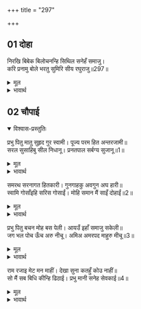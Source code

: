 +++
title = "297"

+++

## 01 दोहा

<div class="audioEmbed"  caption="AIR-वाचनम्" src="https://archive.org/download/rAmcharitmAnas-AIR/EPI-231.mp3"></div>

निरखि बिबेक बिलोचनन्हि सिथिल सनेहँ समाजु।  
करि प्रनामु बोले भरतु सुमिरि सीय रघुराजु॥297॥  

<details><summary>मूल</summary>

निरखि बिबेक बिलोचनन्हि सिथिल सनेहँ समाजु।  
करि प्रनामु बोले भरतु सुमिरि सीय रघुराजु॥297॥  
</details>

<details><summary>भावार्थ</summary>

विवेक के नेत्रों से सारे समाज को प्रेम से शिथिल देख, सबको प्रणाम कर, श्री सीताजी और श्री रघुनाथजी का स्मरण करके भरतजी बोले-॥297॥  
</details>





## 02 चौपाई
<details open><summary>विश्वास-प्रस्तुतिः</summary>

प्रभु पितु मातु सुहृद गुर स्वामी। पूज्य परम हित अन्तरजामी॥  
सरल सुसाहिबु सील निधानू। प्रनतपाल सर्बग्य सुजानू॥1॥  
</details>
<details><summary>मूल</summary>

प्रभु पितु मातु सुहृद गुर स्वामी। पूज्य परम हित अन्तरजामी॥  
सरल सुसाहिबु सील निधानू। प्रनतपाल सर्बग्य सुजानू॥1॥  
</details>

<details><summary>भावार्थ</summary>

हे प्रभु! आप पिता, माता, सुहृद् (मित्र), गुरु, स्वामी, पूज्य, परम हितैषी और अन्तर्यामी हैं। सरल हृदय, श्रेष्ठ मालिक, शील के भण्डार, शरणागत की रक्षा करने वाले, सर्वज्ञ, सुजान,॥1॥  
</details>

समरथ सरनागत हितकारी। गुनगाहकु अवगुन अघ हारी॥  
स्वामि गोसाँइहि सरिस गोसाईं। मोहि समान मैं साइँ दोहाईं॥2॥  

<details><summary>मूल</summary>

समरथ सरनागत हितकारी। गुनगाहकु अवगुन अघ हारी॥  
स्वामि गोसाँइहि सरिस गोसाईं। मोहि समान मैं साइँ दोहाईं॥2॥  
</details>

<details><summary>भावार्थ</summary>

समर्थ, शरणागत का हित करने वाले, गुणों का आदर करने वाले और अवगुणों तथा पापों को हरने वाले हैं। हे गोसाईं! आप सरीखे स्वामी आप ही हैं और स्वामी के साथ द्रोह करने में मेरे समान मैं ही हूँ॥2॥  
</details>

प्रभु पितु बचन मोह बस पेली। आयउँ इहाँ समाजु सकेली॥  
जग भल पोच ऊँच अरु नीचू। अमिअ अमरपद माहुरु मीचू॥3॥  

<details><summary>मूल</summary>

प्रभु पितु बचन मोह बस पेली। आयउँ इहाँ समाजु सकेली॥  
जग भल पोच ऊँच अरु नीचू। अमिअ अमरपद माहुरु मीचू॥3॥  
</details>

<details><summary>भावार्थ</summary>

मैं मोहवश प्रभु (आप) के और पिताजी के वचनों का उल्लङ्घन कर और समाज बटोरकर यहाँ आया हूँ। जगत में भले-बुरे, ऊँचे और नीचे, अमृत और अमर पद (देवताओं का पद), विष और मृत्यु आदि-॥3॥  
</details>

राम रजाइ मेट मन माहीं। देखा सुना कतहुँ कोउ नाहीं॥  
सो मैं सब बिधि कीन्हि ढिठाई। प्रभु मानी सनेह सेवकाई॥4॥  

<details><summary>मूल</summary>

राम रजाइ मेट मन माहीं। देखा सुना कतहुँ कोउ नाहीं॥  
सो मैं सब बिधि कीन्हि ढिठाई। प्रभु मानी सनेह सेवकाई॥4॥  
</details>

<details><summary>भावार्थ</summary>

किसी को भी कहीं ऐसा नहीं देखा-सुना जो मन में भी श्री रामचन्द्रजी (आप) की आज्ञा को मेट दे। मैन्ने सब प्रकार से वही ढिठाई की, परन्तु प्रभु ने उस ढिठाई को स्नेह और सेवा मान लिया!॥4॥  
</details>


